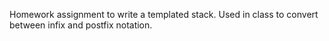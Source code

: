 Homework assignment to write a templated stack.
Used in class to convert between infix and postfix notation.